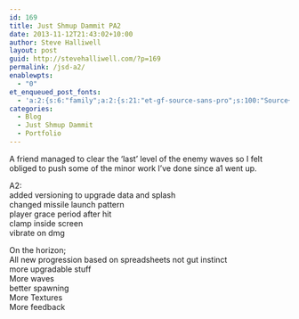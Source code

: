 ```yaml
---
id: 169
title: Just Shmup Dammit PA2
date: 2013-11-12T21:43:02+10:00
author: Steve Halliwell
layout: post
guid: http://stevehalliwell.com/?p=169
permalink: /jsd-a2/
enablewpts:
  - "0"
et_enqueued_post_fonts:
  - 'a:2:{s:6:"family";a:2:{s:21:"et-gf-source-sans-pro";s:100:"Source+Sans+Pro:200,200italic,300,300italic,regular,italic,600,600italic,700,700italic,900,900italic";s:10:"et-gf-lato";s:75:"Lato:100,100italic,300,300italic,regular,italic,700,700italic,900,900italic";}s:6:"subset";a:7:{i:0;s:8:"cyrillic";i:1;s:5:"greek";i:2;s:10:"vietnamese";i:3;s:5:"latin";i:4;s:9:"greek-ext";i:5;s:9:"latin-ext";i:6;s:12:"cyrillic-ext";}}'
categories:
  - Blog
  - Just Shmup Dammit
  - Portfolio
---
```

A friend managed to clear the &#8216;last&#8217; level of the enemy waves so I felt obliged to push some of the minor work I&#8217;ve done since a1 went up.

A2:  
added versioning to upgrade data and splash  
changed missile launch pattern  
player grace period after hit  
clamp inside screen  
vibrate on dmg

On the horizon;  
All new progression based on spreadsheets not gut instinct  
more upgradable stuff  
More waves  
better spawning  
More Textures  
More feedback